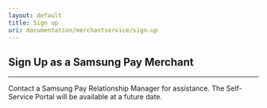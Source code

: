 ```yaml
---
layout: default
title: Sign up
uri: documentation/merchantservice/sign-up
---
```


## Sign Up as a Samsung Pay Merchant
---

Contact a Samsung Pay Relationship Manager for assistance. The Self-Service Portal will be available at a future date.
